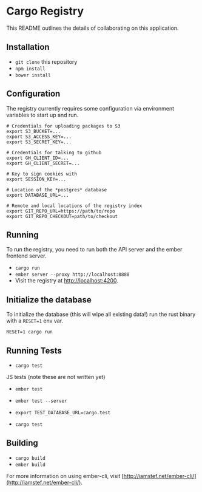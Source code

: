 # Cargo Registry

This README outlines the details of collaborating on this application.

## Installation

* `git clone` this repository
* `npm install`
* `bower install`

## Configuration

The registry currently requires some configuration via environment variables to
start up and run.

```
# Credentials for uploading packages to S3
export S3_BUCKET=...
export S3_ACCESS_KEY=...
export S3_SECRET_KEY=...

# Credentials for talking to github
export GH_CLIENT_ID=...
export GH_CLIENT_SECRET=...

# Key to sign cookies with
export SESSION_KEY=...

# Location of the *postgres* database
export DATABASE_URL=...

# Remote and local locations of the registry index
export GIT_REPO_URL=https://path/to/repo
export GIT_REPO_CHECKOUT=path/to/checkout
```

## Running

To run the registry, you need to run both the API server and the ember frontend
server.

* `cargo run`
* `ember server --proxy http://localhost:8888`
* Visit the registry at [http://localhost:4200](http://localhost:4200).

## Initialize the database

To initialize the database (this will wipe all existing data!) run the rust
binary with a `RESET=1` env var.

```
RESET=1 cargo run
```

## Running Tests

* `cargo test`

JS tests (note these are not written yet)

* `ember test`
* `ember test --server`

* `export TEST_DATABASE_URL=cargo.test`
* `cargo test`

## Building

* `cargo build`
* `ember build`

For more information on using ember-cli, visit [http://iamstef.net/ember-cli/](http://iamstef.net/ember-cli/).
